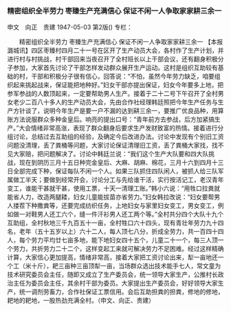 ### 精密组织全半劳力  枣臻生产充满信心  保证不闲一人争取家家耕三余一
申文　向正　贵建
1947-05-03
第2版()
专栏：

　　精密组织全半劳力  枣臻生产充满信心
    保证不闲一人争取家家耕三余一
    【本报潞城讯】四区枣臻村四月二十一号在区开了生产动员大会，各村作了生产计划，并进行村与村挑战，村干部回来当夜召开了全村班长以上干部会议，还有翻身积极分子参加，大家首先讨论了干部怎样发动群众展开生产运动。这村是组织互助较有基础的村，干部和积极分子很有信心，回答说：“不怕，虽然今年劳力缺乏，咱要组织起来挑起战来，保证能把地种好。”妇女干部亦提出保证，妇女今年要多上地，把参军参战的人数顶起来，一定要帮助男人生产。接着于二十二号下午召开了全村男女老少二百八十多人的生产动员大会，先由合作社经理韩廷照把今年生产任务与生产方针谈了，说明今年生产是要一户不漏的达到耕三余一，要推广优良品种，用算账方法说服群众多种金皇后。响亮的提出口号：“青年前方去参战，后方加紧搞生产。”大会情绪非常高涨，表现了群众翻身后要求生产发财致富的热情。接着进行分组讨论，总结过去互助组的经验，及确定今后改进办法。讨论中发现有个别旧工资问题没清理，丢了粪桶等问题，大家讨论保证清理旧工资，丢了粪桶大家找，找不见大家赔，把问题解决了。讨论中韩廷兰说：“我们这个生产大队要和四大队挑战，现在到阴历三月十五日种完金皇后、大麻、胡麻、棉花，三月十六到四月十三日全部完成下种，保证每队不闲一个人。如果三队抓住四队闲人，被抓人给三队军属做工半天；要做到经常开会，讨论分工与先给谁干活，实行按活记工，老汉青年变工，谁能干甚就干甚，使用工票，十天一清理工账。”韩小六说：“用牲口拉粪就能省人力，改造两腿耧，妇女儿童能拔苗亦省劳力。”妇女韩拉改说：“妇女要帮男人搂茬下种撒粪等，还要完成纺织任务，上地妇女与家里妇女变工，男女变工，例如做一对鞋男人还工六个，缝一件汗衫男人还工两个等。”全村共分四个大队十九个互助组，全村秋地三千九百五十一亩，全村牲口六十四头，现有青壮年劳力九十四名，老年（五十五岁以上）六十二人，每人顶七八分，折成全劳力，共一百四十四人，每个劳力平均廿七亩多地，能下地妇女四十五个，儿童二十一个，每三人顶一个劳力，共折劳力二十二个，这样变起工来就可解决劳力不足困难。经过这样精确计算，大家信心更加提高，情绪非常高，接着大家把工资讨论出来，犁一亩地还一个工（米十斤），耙三亩种三亩顶犁一亩，当场群众选出技术能手七人，常文童为技术研究委员会主任，随即又成立了生产委员会，统一领导大家生产，公推村长政治主任为委员会主任，其余村干部为委员。大家提出生产委员会，好好领导大家生产，统一调剂劳畜力，合作社保证工票信用。会后互助担粪的担粪，修地的修地，耙地的耙地，一股热劲充满全村。（申文、向正、贵建）
